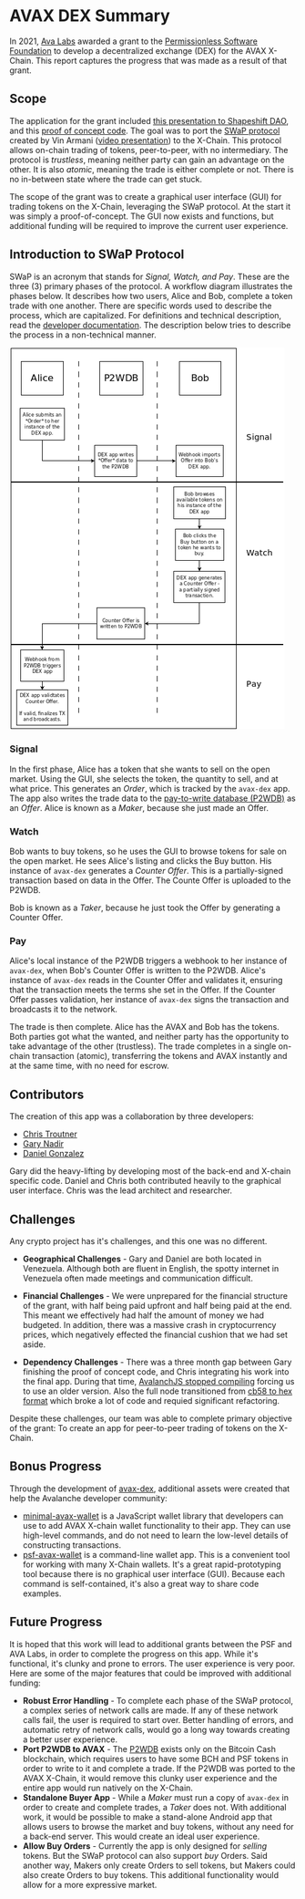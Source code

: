 # AVAX DEX Summary
In 2021, [Ava Labs](https://www.avalabs.org/) awarded a grant to the [Permissionless Software Foundation](https://psfoundation.cash/) to develop a decentralized exchange (DEX) for the AVAX X-Chain. This report captures the progress that was made as a result of that grant.

## Scope
The application for the grant included [this presentation to Shapeshift DAO](https://youtu.be/XNvGjH57wdc), and this [proof of concept code](https://gist.github.com/christroutner/ac8810146ee3664c4ee8d6cb8bd66afe). The goal was to port the [SWaP protocol](https://github.com/vinarmani/swap-protocol) created by Vin Armani ([video presentation](https://youtu.be/jypfYJkdJ1k)) to the X-Chain. This protocol allows on-chain trading of tokens, peer-to-peer, with no intermediary. The protocol is *trustless*, meaning neither party can gain an advantage on the other. It is also *atomic*, meaning the trade is either complete or not. There is no in-between state where the trade can get stuck.

The scope of the grant was to create a graphical user interface (GUI) for trading tokens on the X-Chain, leveraging the SWaP protocol. At the start it was simply a proof-of-concept. The GUI now exists and functions, but additional funding will be required to improve the current user experience.

## Introduction to SWaP Protocol
SWaP is an acronym that stands for *Signal, Watch, and Pay*. These are the three (3) primary phases of the protocol. A workflow diagram illustrates the phases below. It describes how two users, Alice and Bob, complete a token trade with one another. There are specific words used to describe the process, which are capitalized. For definitions and technical description, read the [developer documentation](https://github.com/Permissionless-Software-Foundation/bch-dex/tree/master/dev-docs#definitions). The description below tries to describe the process in a non-technical manner.

![SWaP Protocol Workflow](./diagrams/swap-workflow.png)

### Signal
In the first phase, Alice has a token that she wants to sell on the open market. Using the GUI, she selects the token, the quantity to sell, and at what price. This generates an *Order*, which is tracked by the `avax-dex` app. The app also writes the trade data to the [pay-to-write database (P2WDB)](https://p2wdb.com) as an *Offer*. Alice is known as a *Maker*, because she just made an Offer.

### Watch
Bob wants to buy tokens, so he uses the GUI to browse tokens for sale on the open market. He sees Alice's listing and clicks the Buy button. His instance of `avax-dex` generates a *Counter Offer*. This is a partially-signed transaction based on data in the Offer. The Counte Offer is uploaded to the P2WDB.

Bob is known as a *Taker*, because he just took the Offer by generating a Counter Offer.

### Pay
Alice's local instance of the P2WDB triggers a webhook to her instance of `avax-dex`, when Bob's Counter Offer is written to the P2WDB. Alice's instance of `avax-dex` reads in the Counter Offer and validates it, ensuring that the transaction meets the terms she set in the Offer. If the Counter Offer passes validation, her instance of `avax-dex` signs the transaction and broadcasts it to the network.

The trade is then complete. Alice has the AVAX and Bob has the tokens. Both parties got what the wanted, and neither party has the opportunity to take advantage of the other (trustless). The trade completes in a single on-chain transaction (atomic), transferring the tokens and AVAX instantly and at the same time, with no need for escrow.

## Contributors
The creation of this app was a collaboration by three developers:
- [Chris Troutner](https://github.com/christroutner)
- [Gary Nadir](https://github.com/MezzMar)
- [Daniel Gonzalez](https://github.com/danielhumgon)

Gary did the heavy-lifting by developing most of the back-end and X-chain specific code. Daniel and Chris both contributed heavily to the graphical user interface. Chris was the lead architect and researcher.

## Challenges
Any crypto project has it's challenges, and this one was no different.

- **Geographical Challenges** - Gary and Daniel are both located in Venezuela. Although both are fluent in English, the spotty internet in Venezuela often made meetings and communication difficult.

- **Financial Challenges** - We were unprepared for the financial structure of the grant, with half being paid upfront and half being paid at the end. This meant we effectively had half the amount of money we had budgeted. In addition, there was a massive crash in cryptocurrency prices, which negatively effected the financial cushion that we had set aside.

- **Dependency Challenges** - There was a three month gap between Gary finishing the proof of concept code, and Chris integrating his work into the final app. During that time, [AvalanchJS stopped compiling](https://github.com/ava-labs/avalanchejs/issues/622) forcing us to use an older version. Also the full node transitioned from [cb58 to hex format](https://github.com/ava-labs/avalanchejs/issues/623) which broke a lot of code and requied significant refactoring.

Despite these challenges, our team was able to complete primary objective of the grant: To create an app for peer-to-peer trading of tokens on the X-Chain.

## Bonus Progress
Through the development of [avax-dex](https://github.com/Permissionless-Software-Foundation/avax-dex), additional assets were created that help the Avalanche developer community:

- [minimal-avax-wallet](https://www.npmjs.com/package/minimal-avax-wallet) is a JavaScript wallet library that developers can use to add AVAX X-chain wallet functionality to their app. They can use high-level commands, and do not need to learn the low-level details of constructing transactions.
- [psf-avax-wallet](https://github.com/Permissionless-Software-Foundation/psf-avax-wallet) is a command-line wallet app. This is a convenient tool for working with many X-Chain wallets. It's a great rapid-prototyping tool because there is no graphical user interface (GUI). Because each command is self-contained, it's also a great way to share code examples.

## Future Progress
It is hoped that this work will lead to additional grants between the PSF and AVA Labs, in order to complete the progress on this app. While it's functional, it's clunky and prone to errors. The user experience is very poor. Here are some of the major features that could be improved with additional funding:

- **Robust Error Handling** - To complete each phase of the SWaP protocol, a complex series of network calls are made. If any of these network calls fail, the user is required to start over. Better handling of errors, and automatic retry of network calls, would go a long way towards creating a better user experience.
- **Port P2WDB to AVAX** - The [P2WDB](https://p2wdb.com) exists only on the Bitcoin Cash blockchain, which requires users to have some BCH and PSF tokens in order to write to it and complete a trade. If the P2WDB was ported to the AVAX X-Chain, it would remove this clunky user experience and the entire app would run natively on the X-Chain.
- **Standalone Buyer App** - While a *Maker* must run a copy of `avax-dex` in order to create and complete trades, a *Taker* does not. With additional work, it would be possible to make a stand-alone Android app that allows users to browse the market and buy tokens, without any need for a back-end server. This would create an ideal user experience.
- **Allow Buy Orders** - Currently the app is only designed for *selling* tokens. But the SWaP protocol can also support *buy* Orders. Said another way, Makers only create Orders to sell tokens, but Makers could also create Orders to buy tokens. This additional functionality would allow for a more expressive market.

